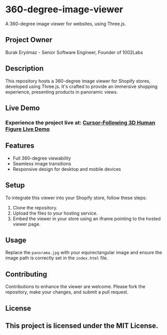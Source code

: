 # 360-degree-image-viewer
A 360-degree image viewer for websites, using Three.js.
## Project Owner
Burak Eryılmaz - Senior Software Engineer, Founder of 1002Labs

## Description
This repository hosts a 360-degree image viewer for Shopify stores, developed using Three.js. It's crafted to provide an immersive shopping experience, presenting products in panoramic views.


## Live Demo
### Experience the project live at: [Cursor-Following 3D Human Figure Live Demo](https://eryilmazburak.github.io/360-degree-image-viewer/)


## Features
- Full 360-degree viewability
- Seamless image transitions
- Responsive design for desktop and mobile devices

## Setup
To integrate this viewer into your Shopify store, follow these steps:
1. Clone the repository.
2. Upload the files to your hosting service.
3. Embed the viewer in your store using an iframe pointing to the hosted viewer page.

## Usage
Replace the `panorama.jpg` with your equirectangular image and ensure the image path is correctly set in the `index.html` file.

## Contributing
Contributions to enhance the viewer are welcome. Please fork the repository, make your changes, and submit a pull request.

## License
## This project is licensed under the MIT License.
